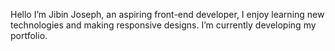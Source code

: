 Hello I’m Jibin Joseph, an aspiring front-end developer, I enjoy learning new technologies and making responsive designs.
I’m currently developing my portfolio.

